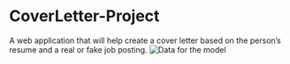 # CoverLetter-Project


A web application that will help create a cover letter based on the person’s resume and a real or fake job posting.
![Data for the model](https://www.kaggle.com/datasets/shivamb/real-or-fake-fake-jobposting-prediction)
